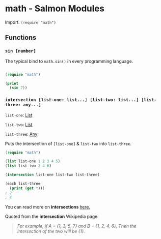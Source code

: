 # math - Salmon Modules

Import: `(require "math")`

## Functions

### `sin [number]`

The typical bind to `math.sin()` in every programming language.

```lisp

(require "math")

(print 
  (sin 7))

```

### `intersection [list-one: list...] [list-two: list...] [list-three: any...]`

`list-one`: [List](../Language/Types/List.md)

`list-two`: [List](../Language/Types/List.md)

`list-three`: [Any](../Language/Types/Any.md)

Puts the intersection of `[list-one]` & `list-two` into `list-three`.

```lisp
(require "math")

(list list-one 1 2 3 4 5)
(list list-two 2 4 6)

(intersection list-one list-two list-three)

(each list-three
  (print (get *)))
; 2
; 4
```

You can read more on **intersections** [here.](https://en.wikipedia.org/wiki/Intersection)

Quoted from the **intersection** Wikipedia page:
> *For example, if A = {1, 3, 5, 7} and B = {1, 2, 4, 6}*,
> *Then the intersection of the two will be {1}.*
